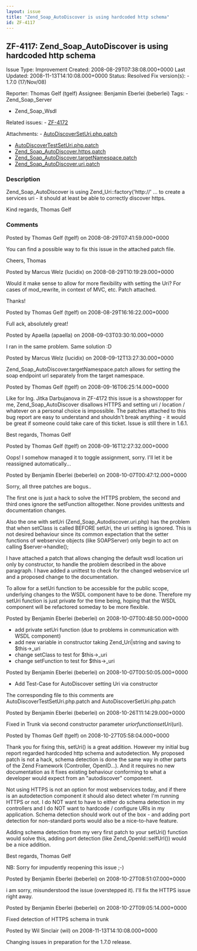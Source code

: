 ```yaml
---
layout: issue
title: "Zend_Soap_AutoDiscover is using hardcoded http schema"
id: ZF-4117
---
```


ZF-4117: Zend\_Soap\_AutoDiscover is using hardcoded http schema
----------------------------------------------------------------

 Issue Type: Improvement Created: 2008-08-29T07:38:08.000+0000 Last Updated: 2008-11-13T14:10:08.000+0000 Status: Resolved Fix version(s): - 1.7.0 (17/Nov/08)
 
 Reporter:  Thomas Gelf (tgelf)  Assignee:  Benjamin Eberlei (beberlei)  Tags: - Zend\_Soap\_Server
- Zend\_Soap\_Wsdl
 
 Related issues: - [ZF-4172](/issues/browse/ZF-4172)
 
 Attachments: - [AutoDiscoverSetUri.php.patch](/issues/secure/attachment/11566/AutoDiscoverSetUri.php.patch)
- [AutoDiscoverTestSetUri.php.patch](/issues/secure/attachment/11567/AutoDiscoverTestSetUri.php.patch)
- [Zend\_Soap\_AutoDiscover.https.patch](/issues/secure/attachment/11500/Zend_Soap_AutoDiscover.https.patch)
- [Zend\_Soap\_AutoDiscover.targetNamespace.patch](/issues/secure/attachment/11535/Zend_Soap_AutoDiscover.targetNamespace.patch)
- [Zend\_Soap\_AutoDiscover.uri.patch](/issues/secure/attachment/11501/Zend_Soap_AutoDiscover.uri.patch)
 
### Description

Zend\_Soap\_AutoDiscover is using Zend\_Uri::factory('http://' ... to create a services uri - it should at least be able to correctly discover https.

Kind regards, Thomas Gelf

 

 

### Comments

Posted by Thomas Gelf (tgelf) on 2008-08-29T07:41:59.000+0000

You can find a possible way to fix this issue in the attached patch file.

Cheers, Thomas

 

 

Posted by Marcus Welz (lucidix) on 2008-08-29T10:19:29.000+0000

Would it make sense to allow for more flexibility with setting the Uri? For cases of mod\_rewrite, in context of MVC, etc. Patch attached.

Thanks!

 

 

Posted by Thomas Gelf (tgelf) on 2008-08-29T16:16:22.000+0000

Full ack, absolutely great!

 

 

Posted by Apaella (apaella) on 2008-09-03T03:30:10.000+0000

I ran in the same problem. Same solution :D

 

 

Posted by Marcus Welz (lucidix) on 2008-09-12T13:27:30.000+0000

Zend\_Soap\_AutoDiscover.targetNamespace.patch allows for setting the soap endpoint url separately from the target namespace.

 

 

Posted by Thomas Gelf (tgelf) on 2008-09-16T06:25:14.000+0000

Like for Ing. Jitka Darbujanova in ZF-4172 this issue is a showstopper for me, Zend\_Soap\_AutoDiscover disallows HTTPS and setting uri / location / whatever on a personal choice is impossible. The patches attached to this bug report are easy to understand and shouldn't break anything - it would be great if someone could take care of this ticket. Issue is still there in 1.6.1.

Best regards, Thomas Gelf

 

 

Posted by Thomas Gelf (tgelf) on 2008-09-16T12:27:32.000+0000

Oops! I somehow managed it to toggle assignment, sorry. I'll let it be reassigned automatically...

 

 

Posted by Benjamin Eberlei (beberlei) on 2008-10-07T00:47:12.000+0000

Sorry, all three patches are bogus..

The first one is just a hack to solve the HTTPS problem, the second and third ones ignore the setFunction alltogether. None provides unittests and documentation changes.

Also the one with setUri (Zend\_Soap\_Autodiscover.uri.php) has the problem that when setClass is called BEFORE setUri, the uri setting is ignored. This is not desired behaviour since its common expectation that the setter functions of webservice objects (like SOAPServer) only begin to act on calling $server->handle();

I have attached a patch that allows changing the default wsdl location uri only by constructor, to handle the problem described in the above paragraph. I have added a unittest to check for the changed webservice url and a proposed change to the documentation.

To allow for a setUri function to be accessible for the public scope, underlying changes to the WSDL component have to be done. Therefore my setUri function is just private for the time being, hoping that the WSDL component will be refactored someday to be more flexible.

 

 

Posted by Benjamin Eberlei (beberlei) on 2008-10-07T00:48:50.000+0000

- add private setUri function (due to problems in communication with WSDL component)
- add new variable in constructor taking Zend\_Uri|string and saving to $this->\_uri
- change setClass to test for $this->\_uri
- change setFunction to test for $this->\_uri
 


 

Posted by Benjamin Eberlei (beberlei) on 2008-10-07T00:50:05.000+0000

- Add Test-Case for AutoDiscover setting Uri via constructor

The corresponding file to this comments are AutoDiscoverTestSetUri.php.patch and AutoDiscoverSetUri.php.patch

 

 

Posted by Benjamin Eberlei (beberlei) on 2008-10-26T11:14:29.000+0000

Fixed in Trunk via second constructor parameter $uri or function setUri($uri).

 

 

Posted by Thomas Gelf (tgelf) on 2008-10-27T05:58:04.000+0000

Thank you for fixing this, setUri() is a great addition. However my initial bug report regarded hardcoded http schema and autodetection. My proposed patch is not a hack, schema detection is done the same way in other parts of the Zend Framework (Controller, OpenID...). And it requires no new documentation as it fixes existing behaviour conforming to what a developer would expect from an "autodiscover" component.

Not using HTTPS is not an option for most webservices today, and if there is an autodetection component it should also detect wheter I'm running HTTPS or not. I do NOT want to have to either do schema detection in my controllers and I do NOT want to hardcode / configure URIs in my application. Schema detection should work out of the box - and adding port detection for non-standard ports would also be a nice-to-have feature.

Adding schema detection from my very first patch to your setUri() function would solve this, adding port detection (like Zend\_OpenId::selfUrl()) would be a nice addition.

Best regards, Thomas Gelf

NB: Sorry for impudently reopening this issue ;-)

 

 

Posted by Benjamin Eberlei (beberlei) on 2008-10-27T08:51:07.000+0000

i am sorry, misunderstood the issue (overstepped it). I'll fix the HTTPS issue right away.

 

 

Posted by Benjamin Eberlei (beberlei) on 2008-10-27T09:05:14.000+0000

Fixed detection of HTTPS schema in trunk

 

 

Posted by Wil Sinclair (wil) on 2008-11-13T14:10:08.000+0000

Changing issues in preparation for the 1.7.0 release.

 

 